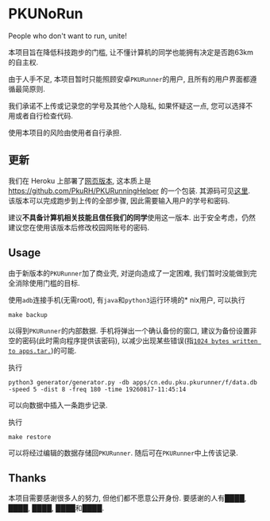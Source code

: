 # PKUNoRun

People who don't want to run, unite!

本项目旨在降低科技跑步的门槛, 让不懂计算机的同学也能拥有决定是否跑63km的自主权.

由于人手不足, 本项目暂时只能照顾安卓`PKURunner`的用户, 且所有的用户界面都遵循最简原则.

我们承诺不上传或记录您的学号及其他个人隐私, 如果怀疑这一点, 您可以选择不用或者自行检查代码.

使用本项目的风险由使用者自行承担.

## 更新

我们在 Heroku 上部署了[网页版本](https://pkunorun.herokuapp.com), 这本质上是 https://github.com/PkuRH/PKURunningHelper 的一个包装. 其源码可见[这里](https://github.com/PKUNoRun/PKURunningHelper-Heroku). 该版本可以完成跑步到上传的全部步骤, 因此需要输入用户的学号和密码.

建议**不具备计算机相关技能且信任我们的同学**使用这一版本. 出于安全考虑，仍然建议您在使用该版本后修改校园网账号的密码.

## Usage

由于新版本的`PKURunner`加了商业壳, 对逆向造成了一定困难, 我们暂时没能做到完全消除使用门槛的目标.

使用`adb`连接手机(无需root), 有`java`和`python3`运行环境的* nix用户, 可以执行

```shell
make backup
```

以得到`PKURunner`的内部数据. 手机将弹出一个确认备份的窗口, 建议为备份设置非空的密码(此时需向程序提供该密码), 以减少出现某些错误(指[`1024 bytes written to apps.tar.`](https://github.com/PKUNoRun/PKUNoRun/issues/11))的可能.

执行

```shell
python3 generator/generator.py -db apps/cn.edu.pku.pkurunner/f/data.db -speed 5 -dist 8 -freq 180 -time 19260817-11:45:14
```

可以向数据中插入一条跑步记录.

执行

```shell
make restore
```

可以将经过编辑的数据存储回`PKURunner`. 随后可在`PKURunner`中上传该记录.

## Thanks

本项目需要感谢很多人的努力, 但他们都不愿意公开身份. 要感谢的人有████, ████, ████, ████和████.
